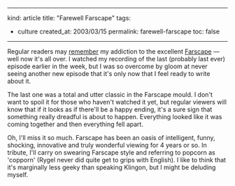 -----
kind: article
title: "Farewell Farscape"
tags:
- culture
created_at: 2003/03/15
permalink: farewell-farscape
toc: false
-----

<p>Regular readers may <a href="http://www.rousette.org.uk/blog/archives/farscape">remember</a> my addiction to the excellent <a href="http://www.bbc.co.uk/cult/farscape/" title="BBC Farscape site">Farscape</a> &mdash; well now it's all over. I watched my recording of the last (probably last ever) episode earlier in the week, but I was so overcome by gloom at never seeing another new episode that it's only now that I feel ready to write about it.</p>

<p>The last one was a total and utter classic in the Farscape mould. I don't want to spoil it for those who haven't watched it yet, but regular viewers will know that if it looks as if there'll be a happy ending, it's a sure sign that something really dreadful is about to happen. Everything looked like it was coming together and then everything fell apart.</p>

<p>Oh, I'll miss it so much. Farscape has been an oasis of intelligent, funny, shocking, innovative and truly wonderful viewing for 4 years or so. In tribute, I'll carry on swearing Farscape style and referring to popcorn as 'copporn' (Rygel never did quite get to grips with English). I like to think that it's marginally less geeky than speaking Klingon, but I might be deluding myself.</p>


